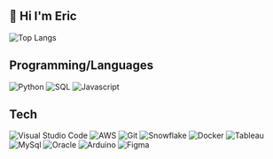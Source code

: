 ## 👋 Hi I'm Eric

![Top Langs](https://github-readme-stats.vercel.app/api/top-langs/?username=Jiwoo717&hide=javascript,html&layout=compact)

## Programming/Languages
<p>
  <img alt="Python"
  src="https://img.shields.io/badge/python%20-%2314354C.svg?&style=for-the-badge&logo=python&logoColor=white" />
  <img alt="SQL"
  src="https://img.shields.io/badge/SQL-darkblue.svg?&style=for-the-badge&logo=sql&logoColor=white" />
  <img alt="Javascript"
  src="https://img.shields.io/badge/javascript-%23f1c232.svg?&style=for-the-badge&logo=javascript&logoColor=white" />
</p>

##  Tech 
<p>
  <img alt="Visual Studio Code"
    src="https://img.shields.io/badge/Visual%20Studio%20Code-0078d7.svg?&style=for-the-badge&logo=visual-studio-code&logoColor=white" />
  <img alt="AWS"
    src="https://img.shields.io/badge/AWS%20-%23FF9900.svg?&style=for-the-badge&logo=amazon-aws&logoColor=white" />
  <img alt="Git"
    src="https://img.shields.io/badge/git%20-%23F05033.svg?&style=for-the-badge&logo=git&logoColor=white" />
  <img alt="Snowflake"
    src="https://img.shields.io/badge/Snowflake-36C5F0?style=for-the-badge&logo=snowflake&logoColor=white" />
  <img alt="Docker"
    src="https://img.shields.io/badge/docker%20-%230db7ed.svg?&style=for-the-badge&logo=docker&logoColor=white" />
  <img alt="Tableau"
    src="https://img.shields.io/badge/Tableau-E97627?style=for-the-badge&logo=tableau&logoColor=white" />
  <img alt="MySql"
    src="https://img.shields.io/badge/MySQL-4479A1?style=for-the-badge&logo=mysql&logoColor=white" />
  <img alt="Oracle"
    src="https://img.shields.io/badge/Oracle-F80000?style=for-the-badge&logo=oracle&logoColor=white" />
  <img alt="Arduino"
    src="https://img.shields.io/badge/-Arduino-00979D?style=for-the-badge&logo=Arduino&logoColor=white" />
  <img alt="Figma"
    src="https://img.shields.io/badge/figma%20-%23F24E1E.svg?&style=for-the-badge&logo=figma&logoColor=white" />
</p>

